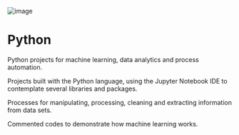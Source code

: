 ![image](https://user-images.githubusercontent.com/78799728/148656560-39c71622-7a03-439a-8a01-08dec6260c0b.png)


# Python
Python projects for machine learning, data analytics and process automation.


Projects built with the Python language, using the Jupyter Notebook IDE to contemplate several libraries and packages.

Processes for manipulating, processing, cleaning and extracting information from data sets.

Commented codes to demonstrate how machine learning works.
